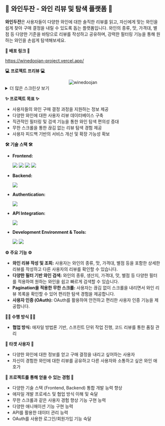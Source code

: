 ## 🍷 와인두잔 - 와인 리뷰 및 탐색 플랫폼 🍷

**와인두잔**은 사용자들이 다양한 와인에 대한 솔직한 리뷰를 읽고, 자신에게 맞는 와인을 쉽게 찾아 구매 결정을 내릴 수 있도록 돕는 플랫폼입니다. 와인의 종류, 맛, 가격대, 별점 등 다양한 기준을 바탕으로 리뷰를 작성하고 공유하며, 강력한 필터링 기능을 통해 원하는 와인을 손쉽게 탐색해보세요.

**🔗 배포 링크 🔗**

https://winedoojan-project.vercel.app/

**💻 프로젝트 프리뷰 💻**


<div align="center">
  <img src="https://i.ibb.co/rGd2qLpR/winedoojan.png" alt="winedoojan" border="0">
</div>
<details>
  <summary>더 많은 스크린샷 보기</summary>
  <br>
  <div align="center">
    <img src="https://i.ibb.co/nJkHQCy/winedoojan1.png" alt="winedoojan1" border="0" width=500px>
    <img src="https://i.ibb.co/Ng3FW3zf/winedoojan2.png" alt="winedoojan2" border="0" width=500px>
  </div>
</details>

**✨ 프로젝트 목표 ✨**

- 사용자들의 와인 구매 결정 과정을 지원하는 정보 제공
- 다양한 와인에 대한 사용자 리뷰 데이터베이스 구축
- 직관적인 필터링 및 검색 기능을 통한 와인 탐색 편의성 증대
- 무한 스크롤을 통한 끊김 없는 리뷰 탐색 경험 제공
- 사용자 피드백 기반의 서비스 개선 및 확장 가능성 확보

**🛠️ 기술 스택 🛠️**

- **Frontend:**

  <img src="https://img.shields.io/badge/Next.js-000000?style=for-the-badge&logo=next.js&logoColor=white"> <img src="https://img.shields.io/badge/TailwindCSS-38B2AC?style=for-the-badge&logo=tailwind-css&logoColor=white"> <img src="https://img.shields.io/badge/Zustand-593D88?style=for-the-badge&logo=react&logoColor=white"> <img src="https://img.shields.io/badge/framer-%230055FF.svg?&style=for-the-badge&logo=framer&logoColor=white" />

- **Backend:**

  <img src="https://img.shields.io/badge/Amazon S3-569A31.svg?&style=for-the-badge&logo=amazons3&logoColor=white" />

- **Authentication:**

  <img src="https://img.shields.io/badge/OAuth-2.0-4285F4?style=for-the-badge&logo=google&logoColor=white" />

- **API Integration:**

  <img src="https://img.shields.io/badge/kakao-FFCD00.svg?&style=for-the-badge&logo=kakaotalk&logoColor=white" />

- **Development Environment & Tools:**

  <img src="https://img.shields.io/badge/github-%23181717.svg?&style=for-the-badge&logo=github&logoColor=white" /> <img src="https://img.shields.io/badge/vercel-%23000000.svg?&style=for-the-badge&logo=vercel&logoColor=white" />

**⚙️ 주요 기능 ⚙️**

- **와인 리뷰 작성 및 조회:** 사용자는 와인의 종류, 맛, 가격대, 별점 등을 포함한 상세한 리뷰를 작성하고 다른 사용자의 리뷰를 확인할 수 있습니다.
- **다양한 필터 기반 와인 검색:** 와인의 종류, 생산지, 가격대, 맛, 별점 등 다양한 필터를 적용하여 원하는 와인을 쉽고 빠르게 검색할 수 있습니다.
- **Pagination을 적용한 무한 스크롤:** 사용자는 끊김 없이 스크롤을 내리면서 와인 리뷰 목록을 확인할 수 있어 편리한 탐색 경험을 제공합니다.
- **사용자 인증 (OAuth):** OAuth를 활용하여 안전하고 편리한 사용자 인증 기능을 제공합니다.

**🧑‍💻 수행 방식 🧑‍💻**

- **협업 방식:** 애자일 방법론 기반, 스프린트 단위 작업 진행, 코드 리뷰를 통한 품질 관리

**🎯 타겟 사용자 🎯**

- 다양한 와인에 대한 정보를 얻고 구매 결정을 내리고 싶어하는 사용자
- 자신이 경험한 와인에 대한 리뷰를 공유하고 다른 사용자와 소통하고 싶은 와인 애호가

**🚀 프로젝트를 통해 얻을 수 있는 경험 🚀**

- 다양한 기술 스택 (Frontend, Backend) 통합 개발 능력 향상
- 애자일 개발 프로세스 및 협업 방식 이해 및 숙달
- 무한 스크롤과 같은 사용자 경험 향상 기능 구현 능력
- 다양한 애니매이션 기능 구현 능력
- API를 활용한 데이터 관리 능력
- OAuth를 사용한 로그인/회원가입 기능 숙달

